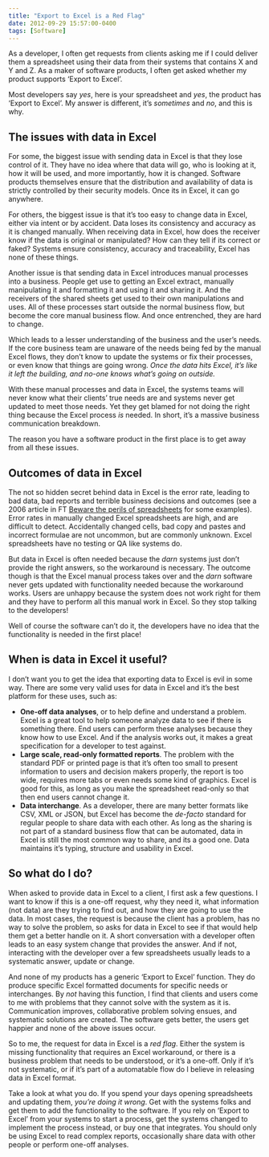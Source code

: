 ```yaml
---
title: "Export to Excel is a Red Flag"
date: 2012-09-29 15:57:00-0400
tags: [Software]
---
```


As a developer, I often get requests from clients asking me if I could deliver them a spreadsheet using their data from their systems that contains X and Y and Z. As a maker of software products, I often get asked whether my product supports ‘Export to Excel’.

Most developers say *yes*, here is your spreadsheet and *yes*, the product has ‘Export to Excel’. My answer is different, it’s *sometimes* and *no*, and this is why.

## The issues with data in Excel

For some, the biggest issue with sending data in Excel is that they lose control of it. They have no idea where that data will go, who is looking at it, how it will be used, and more importantly, how it is changed. Software products themselves ensure that the distribution and availability of data is strictly controlled by their security models. Once its in Excel, it can go anywhere.

For others, the biggest issue is that it’s too easy to change data in Excel, either via intent or by accident. Data loses its consistency and accuracy as it is changed manually. When receiving data in Excel, how does the receiver know if the data is original or manipulated? How can they tell if its correct or faked? Systems ensure consistency, accuracy and traceability, Excel has none of these things.

Another issue is that sending data in Excel introduces manual processes into a business. People get use to getting an Excel extract, manually manipulating it and formatting it and using it and sharing it. And the receivers of the shared sheets get used to their own manipulations and uses. All of these processes start outside the normal business flow, but become the core manual business flow. And once entrenched, they are hard to change.

Which leads to a lesser understanding of the business and the user’s needs. If the core business team are unaware of the needs being fed by the manual Excel flows, they don’t know to update the systems or fix their processes, or even know that things are going wrong. *Once the data hits Excel, it’s like it left the building, and no-one knows what’s going on outside.*

With these manual processes and data in Excel, the systems teams will never know what their clients’ true needs are and systems never get updated to meet those needs. Yet they get blamed for not doing the right thing because the Excel process *is* needed. In short, it’s a massive business communication breakdown.

The reason you have a software product in the first place is to get away from all these issues.

## Outcomes of data in Excel

The not so hidden secret behind data in Excel is the error rate, leading to bad data, bad reports and terrible business decisions and outcomes (see a 2006 article in FT [Beware the perils of spreadsheets](http://www.ft.com/cms/s/2/53faff38-df5e-11da-afe4-0000779e2340.html#axzz1GjN3QxkL) for some examples). Error rates in manually changed Excel spreadsheets are high, and are difficult to detect. Accidentally changed cells, bad copy and pastes and incorrect formulae are not uncommon, but are commonly unknown. Excel spreadsheets have no testing or QA like systems do.

But data in Excel is often needed because the *darn* systems just don’t provide the right answers, so the workaround is necessary. The outcome though is that the Excel manual process takes over and the *darn* software never gets updated with functionality needed because the workaround works. Users are unhappy because the system does not work right for them and they have to perform all this manual work in Excel. So they stop talking to the developers!

Well of course the software can’t do it, the developers have no idea that the functionality is needed in the first place!

## When is data in Excel it useful?

I don’t want you to get the idea that exporting data to Excel is evil in some way. There are some very valid uses for data in Excel and it’s the best platform for these uses, such as:

* **One-off data analyses**, or to help define and understand a problem. Excel is a great tool to help someone analyze data to see if there is something there. End users can perform these analyses because they know how to use Excel. And if the analysis works out, it makes a great specification for a developer to test against.
* **Large scale, read-only formatted reports**. The problem with the standard PDF or printed page is that it’s often too small to present information to users and decision makers properly, the report is too wide, requires more tabs or even needs some kind of graphics. Excel is good for this, as long as you make the spreadsheet read-only so that then end users cannot change it.
* **Data interchange**. As a developer, there are many better formats like CSV, XML or JSON, but Excel has become the *de-facto* standard for regular people to share data with each other. As long as the sharing is not part of a standard business flow that can be automated, data in Excel is still the most common way to share, and its a good one. Data maintains it’s typing, structure and usability in Excel.

## So what do I do?

When asked to provide data in Excel to a client, I first ask a few questions. I want to know if this is a one-off request, why they need it, what information (not data) are they trying to find out, and how they are  going to use the data. In most cases, the request is because the client has a problem, has no way to solve the problem, so asks for data in Excel to see if that would help them get a better handle on it. A short conversation with a developer often leads to an easy system change that provides the answer. And if not, interacting with the developer over a few spreadsheets usually leads to a systematic answer, update or change.

And none of my products has a generic ‘Export to Excel’ function. They do produce specific Excel formatted documents for specific needs or interchanges. By *not* having this function, I find that clients and users come to me with problems that they cannot solve with the system as it is. Communication improves, collaborative problem solving ensues, and systematic solutions are created. The software gets better, the users get happier and none of the above issues occur.

So to me, the request for data in Excel is a *red flag*. Either the system is missing functionality that requires an Excel workaround, or there is a business problem that needs to be understood, or it’s a one-off. Only if it’s not systematic, or if it’s part of a automatable flow do I believe in releasing data in Excel format.

Take a look at what you do. If you spend your days opening spreadsheets and updating them, *you’re doing it wrong*. Get with the systems folks and get them to add the functionality to the software. If you rely on ‘Export to Excel’ from your systems to start a process, get the systems changed to implement the process instead, or buy one that integrates. You should only be using Excel to read complex reports, occasionally share data with other people or perform one-off analyses.
